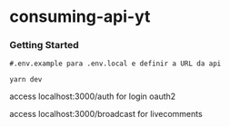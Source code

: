 # consuming-api-yt
### Getting Started

```
#.env.example para .env.local e definir a URL da api

yarn dev

```


access localhost:3000/auth for login oauth2

access localhost:3000/broadcast for livecomments
